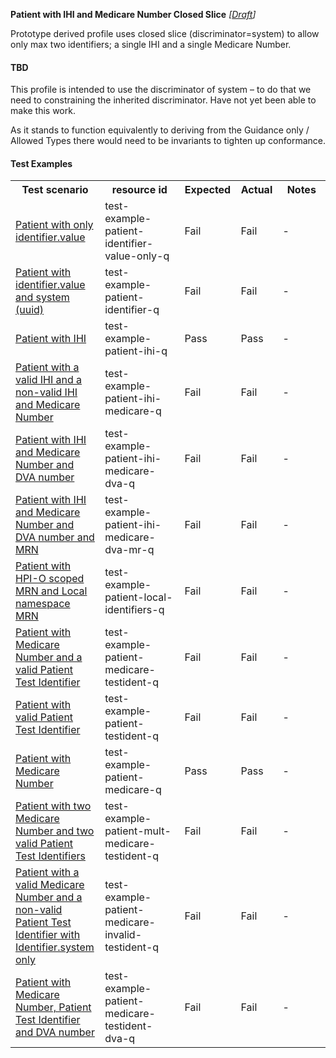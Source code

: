 **Patient with IHI and Medicare Number Closed Slice** *[[Draft](http://hl7.org/fhir/r4/valueset-publication-status.html)]*

Prototype derived profile uses closed slice (discriminator=system) to allow only max two identifiers; a single IHI and a single Medicare Number.

#### TBD
This profile is intended to use the discriminator of system – to do that we need to constraining the inherited discriminator. Have not yet been able to make this work.

As it stands to function equivalently to deriving from the Guidance only / Allowed Types there would need to be invariants to tighten up conformance.

#### Test Examples

<table class="list" style="width:100%">
    <colgroup>
       <col span="1" style="width: 24%;"/>
       <col span="1" style="width: 25%;"/>
       <col span="1" style="width: 10%;"/>
       <col span="1" style="width: 10%;"/>
       <col span="1" style="width: 15%;"/>
    </colgroup>
	<tbody>
      <tr>
        <th>Test scenario</th>
        <th>resource id</th>
        <th>Expected</th>
        <th>Actual</th>
		<th>Notes</th>
      </tr>
      <tr>
        <td><a href="Patient-test-example-patient-identifier-value-only-q.html">Patient with only identifier.value</a></td>
        <td>test-example-patient-identifier-value-only-q</td>
        <td>Fail</td>
        <td>Fail</td>
        <td>-</td>
      </tr>
      <tr>
        <td><a href="Patient-test-example-patient-identifier-q.html">Patient with identifier.value and system (uuid)</a></td>
        <td>test-example-patient-identifier-q</td>
        <td>Fail</td>
        <td>Fail</td>
        <td>-</td>
      </tr>
      <tr>
        <td><a href="Patient-test-example-patient-ihi-q.html">Patient with IHI</a></td>
        <td>test-example-patient-ihi-q</td>
        <td>Pass</td>
        <td>Pass</td>
        <td>-</td>
      </tr>
      <tr>
        <td><a href="Patient-test-example-patient-ihi-medicare-q.html">Patient with a valid IHI and a non-valid IHI and Medicare Number</a></td>
        <td>test-example-patient-ihi-medicare-q</td>
        <td>Fail</td>
        <td>Fail</td>
        <td>-</td>
      </tr>
      <tr>
        <td><a href="Patient-test-example-patient-ihi-medicare-dva-q.html">Patient with IHI and Medicare Number and DVA number</a></td>
        <td>test-example-patient-ihi-medicare-dva-q</td>
        <td>Fail</td>
        <td>Fail</td>
        <td>-</td>
      </tr>
      <tr>
        <td><a href="Patient-test-example-patient-ihi-medicare-dva-mr-q.html">Patient with IHI and Medicare Number and DVA number and MRN</a></td>
        <td>test-example-patient-ihi-medicare-dva-mr-q</td>
        <td>Fail</td>
        <td>Fail</td>
        <td>-</td>
      </tr>
      <tr>
        <td><a href="Patient-test-example-patient-local-identifiers-q.html">Patient with HPI-O scoped MRN and Local namespace MRN</a></td>
        <td>test-example-patient-local-identifiers-q</td>
        <td>Fail</td>
        <td>Fail</td>
        <td>-</td>
      </tr>
      <tr>
        <td><a href="Patient-test-example-patient-medicare-testident-q.html">Patient with Medicare Number and a valid Patient Test Identifier</a></td>
        <td>test-example-patient-medicare-testident-q</td>
        <td>Fail</td>
        <td>Fail</td>
        <td>-</td>
      </tr>
      <tr>
        <td><a href="Patient-test-example-patient-testident-q.html">Patient with valid Patient Test Identifier</a></td>
        <td>test-example-patient-testident-q</td>
        <td>Fail</td>
        <td>Fail</td>
        <td>-</td>
      </tr>
      <tr>
        <td><a href="Patient-test-example-patient-medicare-q.html">Patient with Medicare Number</a></td>
        <td>test-example-patient-medicare-q</td>
        <td>Pass</td>
        <td>Pass</td>
        <td>-</td>
      </tr>
      <tr>
        <td><a href="Patient-test-example-patient-mult-medicare-testident-q.html">Patient with two Medicare Number and two valid Patient Test Identifiers</a></td>
        <td>test-example-patient-mult-medicare-testident-q</td>
        <td>Fail</td>
        <td>Fail</td>
        <td>-</td>
      </tr>
      <tr>
        <td><a href="Patient-test-example-patient-medicare-invalid-testident-q.html">Patient with a valid Medicare Number and a non-valid Patient Test Identifier with Identifier.system only</a></td>
        <td>test-example-patient-medicare-invalid-testident-q</td>
        <td>Fail</td>
        <td>Fail</td>
        <td>-</td>
      </tr>
      <tr>
        <td><a href="Patient-test-example-patient-medicare-testident-dva-q.html">Patient with Medicare Number, Patient Test Identifier and DVA number</a></td>
        <td>test-example-patient-medicare-testident-dva-q</td>
        <td>Fail</td>
        <td>Fail</td>
        <td>-</td>
      </tr>
    </tbody>
</table>
